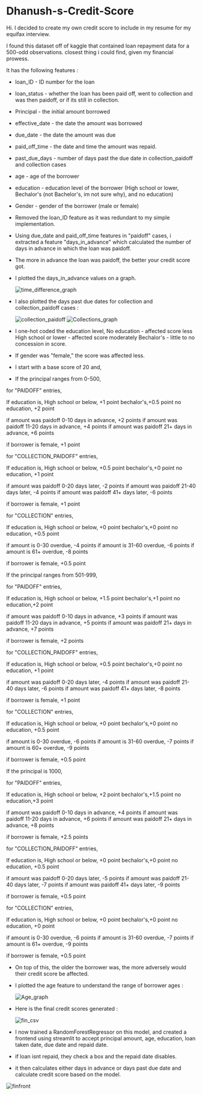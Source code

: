 # Dhanush-s-Credit-Score

Hi. I decided to create my own credit score to include in my resume for my equifax interview.

I found this dataset off of kaggle that contained loan repayment data for a 500-odd observations. closest thing i could find, given my financial prowess.

It has the following features :

- loan_ID - ID number for the loan
- loan_status - whether the loan has been paid off, went to collection and was then paidoff, or if its still in collection.
- Principal - the initial amount borrowed
- effective_date - the date the amount was borrowed
- due_date - the date the amount was due
- paid_off_time - the date and time the amount was repaid.
- past_due_days - number of days past the due date in collection_paidoff and collection cases
- age - age of the borrower
- education - education level of the borrower (High school or lower, Bechalor's (not Bachelor's, im not sure why), and no education)
- Gender - gender of the borrower (male or female)

- Removed the loan_ID feature as it was redundant to my simple implementation.

- Using due_date and paid_off_time features in "paidoff" cases, i extracted a feature "days_in_advance" which calculated the number of days in advance in which the loan was paidoff.
- The more in advance the loan was paidoff, the better your credit score got.
- I plotted the days_in_advance values on a graph.

  ![time_difference_graph](https://github.com/user-attachments/assets/e6096a49-53aa-4ef7-81f4-031354f113e1)

- I also plotted the days past due dates for collection and collection_paidoff cases :

  ![collection_paidoff](https://github.com/user-attachments/assets/08cf24af-161e-43ed-9bb7-e9f509efd458)
  ![Collections_graph](https://github.com/user-attachments/assets/de0c1641-d987-4231-84e8-cb8c1a793162)

- I one-hot coded the education level, 
    No education - affected score less
    High school or lower - affected score moderately
    Bechalor's - little to no concession in score.

- If gender was "female," the score was affected less.

- I start with a base score of 20 and,

- If the principal ranges from 0-500,

for "PAIDOFF" entries, 

If education is, 
High school or below, +1 point
bechalor's,+0.5 point
no education, +2 point

if amount was paidoff 0-10 days in advance, +2 points
if amount was paidoff 11-20 days in advance, +4 points
if amount was paidoff 21+ days in advance, +6 points


if borrower is female, +1 point


for "COLLECTION_PAIDOFF" entries, 

If education is, 
High school or below, +0.5 point
bechalor's,+0 point
no education, +1 point

if amount was paidoff 0-20 days later, -2 points
if amount was paidoff 21-40 days later, -4 points
if amount was paidoff 41+ days later, -6 points

if borrower is female, +1 point

for "COLLECTION" entries, 

If education is, 
High school or below, +0 point
bechalor's,+0 point
no education, +0.5 point

if amount is 0-30 overdue, -4 points
if amount is 31-60 overdue, -6 points
if amount is 61+ overdue, -8 points

if borrower is female, +0.5 point



If the principal ranges from 501-999,

for "PAIDOFF" entries, 

If education is, 
High school or below, +1.5 point
bechalor's,+1 point
no education,+2 point

if amount was paidoff 0-10 days in advance, +3 points
if amount was paidoff 11-20 days in advance, +5 points
if amount was paidoff 21+ days in advance, +7 points


if borrower is female, +2 points


for "COLLECTION_PAIDOFF" entries, 

If education is, 
High school or below, +0.5 point
bechalor's,+0 point
no education, +1 point

if amount was paidoff 0-20 days later, -4 points
if amount was paidoff 21-40 days later, -6 points
if amount was paidoff 41+ days later, -8 points

if borrower is female, +1 point

for "COLLECTION" entries, 

If education is, 
High school or below, +0 point
bechalor's,+0 point
no education, +0.5 point

if amount is 0-30 overdue, -6 points
if amount is 31-60 overdue, -7 points
if amount is 60+ overdue, -9 points

if borrower is female, +0.5 point


If the principal is 1000,

for "PAIDOFF" entries, 

If education is, 
High school or below, +2 point
bechalor's,+1.5 point
no education,+3 point

if amount was paidoff 0-10 days in advance, +4 points
if amount was paidoff 11-20 days in advance, +6 points
if amount was paidoff 21+ days in advance, +8 points


if borrower is female, +2.5 points


for "COLLECTION_PAIDOFF" entries, 

If education is, 
High school or below, +0 point
bechalor's,+0 point
no education, +0.5 point

if amount was paidoff 0-20 days later, -5 points
if amount was paidoff 21-40 days later, -7 points
if amount was paidoff 41+ days later, -9 points

if borrower is female, +0.5 point

for "COLLECTION" entries, 

If education is, 
High school or below, +0 point
bechalor's,+0 point
no education, +0 point

if amount is 0-30 overdue, -6 points
if amount is 31-60 overdue, -7 points
if amount is 61+ overdue, -9 points

if borrower is female, +0.5 point


- On top of this, the older the borrower was, the more adversely would their credit score be affected.

- I plotted the age feature to understand the range of borrower ages :

  ![Age_graph](https://github.com/user-attachments/assets/e443d37c-b11d-4d4e-b3b2-373eb262a5f0)


- Here is the final credit scores generated :

  ![fin_csv](https://github.com/user-attachments/assets/507f75a1-fd58-4c52-adaf-6949b1e1c6a4)


- I now trained a RandomForestRegressor on this model, and created a frontend using streamlit to accept principal amount, age, education, loan taken date, due date and repaid date.
- if loan isnt repaid, they check a box and the repaid date disables.
- it then calculates either days in advance or days past due date and calculate credit score based on the model.

  
![finfront](https://github.com/user-attachments/assets/61efcda9-a1d1-4b2d-a237-7c9399bee0dd)
